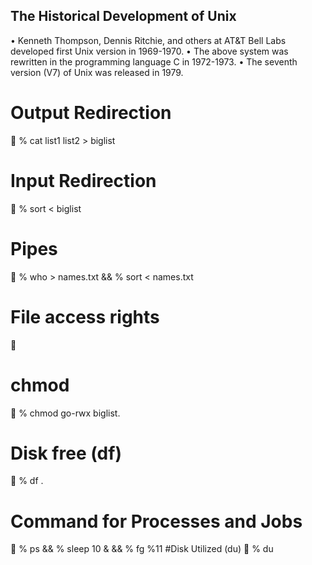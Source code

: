 ## The Historical Development of Unix

• Kenneth Thompson, Dennis Ritchie, and others at AT&T Bell Labs developed first Unix version in 1969-1970.
• The above system was rewritten in the programming language C in 1972-1973.
• The seventh version (V7) of Unix was released in 1979.

# Output Redirection
 % cat list1 list2 > biglist
# Input Redirection
 % sort < biglist
# Pipes
 % who > names.txt && % sort < names.txt
# File access rights
 
# chmod
 % chmod go-rwx biglist.
# Disk free (df)
  % df .
# Command for Processes and Jobs
 % ps  && % sleep 10 & && % fg %11
#Disk Utilized (du)
 % du